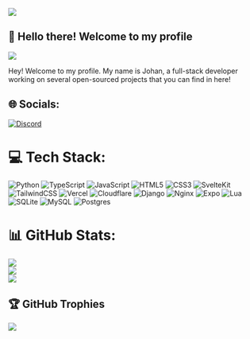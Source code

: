 ![](https://hit.yhype.me/github/profile?user_id=64006750)
## :wave: Hello there! Welcome to my profile
![](https://komarev.com/ghpvc/?username=JohnnyJTH)

Hey! Welcome to my profile. My name is Johan, a full-stack developer working on several open-sourced projects that you can find in here!

## 🌐 Socials:
[![Discord](https://img.shields.io/badge/Discord-%237289DA.svg?logo=discord&logoColor=white)](https://discord.com/users/484622233453461505)

# 💻 Tech Stack:
![Python](https://img.shields.io/badge/python-3670A0?style=for-the-badge&logo=python&logoColor=ffdd54)
![TypeScript](https://img.shields.io/badge/typescript-%23007ACC.svg?style=for-the-badge&logo=typescript&logoColor=white)
![JavaScript](https://img.shields.io/badge/javascript-%23323330.svg?style=for-the-badge&logo=javascript&logoColor=%23F7DF1E)
![HTML5](https://img.shields.io/badge/html5-%23E34F26.svg?style=for-the-badge&logo=html5&logoColor=white)
![CSS3](https://img.shields.io/badge/css3-%231572B6.svg?style=for-the-badge&logo=css3&logoColor=white)
![SvelteKit](https://img.shields.io/badge/SvelteKit-%23ff3e00.svg?style=for-the-badge&logo=svelte&logoColor=white)
![TailwindCSS](https://img.shields.io/badge/tailwindcss-%2338B2AC.svg?style=for-the-badge&logo=tailwind-css&logoColor=white)
![Vercel](https://img.shields.io/badge/vercel-%23000000.svg?style=for-the-badge&logo=vercel&logoColor=white)
![Cloudflare](https://img.shields.io/badge/Cloudflare-F38020?style=for-the-badge&logo=Cloudflare&logoColor=white)
![Django](https://img.shields.io/badge/django-%23092E20.svg?style=for-the-badge&logo=django&logoColor=white)
![Nginx](https://img.shields.io/badge/nginx-%23009639.svg?style=for-the-badge&logo=nginx&logoColor=white)
![Expo](https://img.shields.io/badge/expo-1C1E24?style=for-the-badge&logo=expo&logoColor=#D04A37)
![Lua](https://img.shields.io/badge/lua-%232C2D72.svg?style=for-the-badge&logo=lua&logoColor=white)
![SQLite](https://img.shields.io/badge/sqlite-%2307405e.svg?style=for-the-badge&logo=sqlite&logoColor=white)
![MySQL](https://img.shields.io/badge/mysql-%2300f.svg?style=for-the-badge&logo=mysql&logoColor=white)
![Postgres](https://img.shields.io/badge/postgres-%23316192.svg?style=for-the-badge&logo=postgresql&logoColor=white)

# 📊 GitHub Stats:
![](https://github-stats.johnnyjth.com/api?username=JohnnyJTH&theme=react&hide_border=false&include_all_commits=true&count_private=true)<br/>
![](https://github-readme-streak-stats.herokuapp.com/?user=JohnnyJTH&theme=react&hide_border=false)<br/>
![](https://github-stats.johnnyjth.com/api/top-langs/?username=JohnnyJTH&theme=react&hide_border=false&include_all_commits=true&count_private=true&layout=compact&hide=vue)

## 🏆 GitHub Trophies
![](https://github-profile-trophy.vercel.app/?username=JohnnyJTH&theme=discord&no-frame=false&no-bg=true&margin-w=4)
